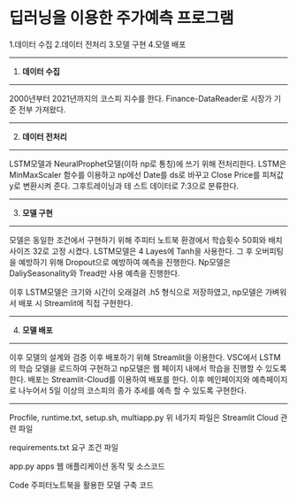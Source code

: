 딥러닝을 이용한 주가예측 프로그램
================================

1.데이터 수집
2.데이터 전처리
3.모델 구현
4.모델 배포

-------------
1. __데이터 수집__
-------------
  2000년부터 2021년까지의 코스피 지수를 한다. Finance-DataReader로 시장가 기준 전부 가져왔다.


---------------------------------------


2. __데이터 전처리__
-------------
  LSTM모델과 NeuralProphet모델(이하 np로 통칭)에 쓰기 위해 전처리한다.  LSTM은 MinMaxScaler 함수를 이용하고 np에선 Date를 ds로 바꾸고 Close Price를 피쳐값 y로 변환시켜 준다. 그후트레이닝과 테   스트 데이터로 7:3으로 분류한다. 


---------------------------------------

3. __모델 구현__
-------------
  모델은 동일한 조건에서 구현하기 위해 주피터 노트북 환경에서 학습횟수 50회와 배치사이즈 32로 고정 시켰다.
  LSTM모델은 4 Layes에 Tanh을 사용한다. 그 후 오버피팅을 예방하기 위해 Dropout으로 예방하여 예측을 진행한다.
  Np모델은 DaliySeasonality와 Tread만 사용 예측을 진행한다.
  
  이후 LSTM모델은 크기와 시간이 오래걸려 .h5 형식으로 저장하였고, np모델은 가벼워서 배포 시 Streamlit에 직접 구현한다.


---------------------------------------

4. __모델 배포__
-------------
  이후 모델의 설계와 검증 이후 배포하기 위해 Streamlit을 이용한다.
  VSC에서 LSTM의 학습 모델을 로드하여 구현하고 np모델은 웹 페이지 내에서 학습을 진행할 수 있도록한다.
  배포는 Streamlit-Cloud를 이용하여 배포를 한다. 이후 메인페이지와 예측페이지로 나누어서 5일 이상의 코스피의 종가 추세를 예측 할 수 있도록 구현한다.


---------------------------------------


Procfile,
runtime.txt,
setup.sh,
multiapp.py
 위 네가지 파일은 Streamlit Cloud 관련 파일
 
requirements.txt
 요구 조건 파일
 
app.py
 apps
 웹  애플리케이션 동작 및 소스코드

Code 주피터노트북을 활용한 모델 구축 코드
